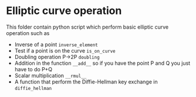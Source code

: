 # Elliptic curve operation
This folder contain python script which perform basic elliptic curve operation such as
- Inverse of a point `inverse_element`
- Test if a point is on the curve `is_on_curve`
- Doubling operation P->2P `doubling`
- Addition in the function `__add__` so if you have the point P and Q you just have to do P+Q
- Scalar multiplication `__rmul__`
- A function that perform the Diffie-Hellman key exchange in `diffie_hellman`
